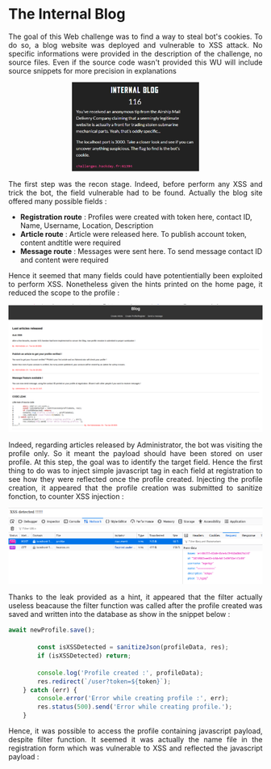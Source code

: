 # The Internal Blog 
<p align="justify">The goal of this Web challenge was to find a way to steal bot's cookies. To do so, a blog website was deployed and vulnerable to XSS attack. No specific informations were provided in the description of the challenge, no source files. Even if the source code wasn't provided this WU will include source snippets for more precision in explanations </p>

<p align="center"> 
  <img src="Screenshots/S1.png" style="width:50%">
</p>

<p align="justify">The first step was the recon stage. Indeed, before perform any XSS and trick the bot, the field vulnerable had to be found. Actually the blog site offered many possible fields : </p>

- **Registration route** : Profiles were created with token here, contact ID, Name, Username, Location, Description
- **Article route** : Article were released here. To publish account token, content andtitle were required
- **Message route** : Messages were sent here. To send message contact ID and content were required

<p align="justify">Hence it seemed that many fields could have potentientially been exploited to perform XSS. Nonetheless given the hints printed on the home page, it reduced the scope to the profile : </p>

<p align="center"> 
  <img src="Screenshots/S2.png" >
</p>

<p align="justify">Indeed, regarding articles released by Administrator, the bot was visiting the profile only. So it meant the payload should have been stored on user profile. At this step, the goal was to identify the target field. Hence the first thing to do was to inject simple javascript tag in each field at registration to see how they were reflected once the profile created. Injecting the profile creation, it appeared that the profile creation was submitted to sanitize fonction, to counter XSS injection : </p>

<p align="center"> 
  <img src="Screenshots/S3.png" >
</p>

<p align="justify">Thanks to the leak provided as a hint, it appeared that the filter actually useless beacause the filter function was called after the profile created was saved and written into the database as show in the snippet below : </p>

````javascript
await newProfile.save();

        const isXSSDetected = sanitizeJson(profileData, res);
        if (isXSSDetected) return;

        console.log('Profile created :', profileData);
        res.redirect(`/user?token=${token}`);
    } catch (err) {
        console.error('Error while creating profile :', err);
        res.status(500).send('Error while creating profile.');
    }
````

<p align="justify">Hence, it was possible to access the profile containing javascript payload, despite filter function. It seemed it was actually the name file in the registration form which was vulnerable to XSS and reflected the javascript payload : </p>







